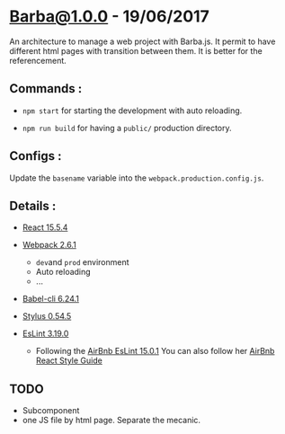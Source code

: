 # Barba@1.0.0 - 19/06/2017

An architecture to manage a web project with Barba.js. It permit to have different
html pages with transition between them. It is better for the referencement.


## Commands :

- `npm start` for starting the development with auto reloading.

- `npm run build` for having a `public/` production directory.

## Configs :

  Update the `basename` variable into the `webpack.production.config.js`.

## Details :

- [React 15.5.4]()

- [Webpack 2.6.1]()
  - `dev`and `prod` environment
  - Auto reloading
  - ...

- [Babel-cli 6.24.1]()

- [Stylus 0.54.5]()

- [EsLint 3.19.0](http://eslint.org/)
  - Following the [AirBnb EsLint 15.0.1](https://github.com/airbnb/javascript/tree/master/packages/eslint-config-airbnb) You can also follow her
  [AirBnb React Style Guide](https://github.com/airbnb/javascript/tree/master/react)


## TODO

- Subcomponent
- one JS file by html page. Separate the mecanic.
